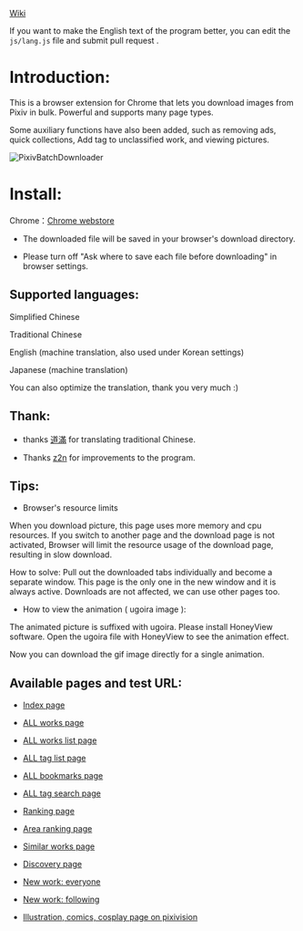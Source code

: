 [Wiki](https://github.com/xuejianxianzun/PixivBatchDownloader/wiki)

If you want to make the English text of the program better, you can edit the `js/lang.js` file and submit pull request .

# Introduction:

This is a browser extension for Chrome that lets you download images from Pixiv in bulk. Powerful and supports many page types.

Some auxiliary functions have also been added, such as removing ads, quick collections, Add tag to unclassified work, and viewing pictures.

![PixivBatchDownloader](https://wx4.sinaimg.cn/large/640defebly1fzm9gl0odvj20ks0l50w9.jpg)

# Install:

Chrome：[Chrome webstore](https://chrome.google.com/webstore/detail/hfgoikdmppghehigkckknikdgdcjbfpl)

- The downloaded file will be saved in your browser's download directory.

- Please turn off "Ask where to save each file before downloading" in browser settings.

## Supported languages:

Simplified Chinese

Traditional Chinese

English (machine translation, also used under Korean settings)

Japanese (machine translation)

You can also optimize the translation, thank you very much :)

## Thank:

- thanks [道滿](https://zhtw.me/) for translating traditional Chinese.

- Thanks [z2n](https://github.com/z2n) for improvements to the program.

## Tips:

- Browser's resource limits

When you download picture, this page uses more memory and cpu resources. If you switch to another page and the download page is not activated, Browser will limit the resource usage of the download page, resulting in slow download.

How to solve: Pull out the downloaded tabs individually and become a separate window. This page is the only one in the new window and it is always active. Downloads are not affected, we can use other pages too.

- How to view the animation ( ugoira image ):

The animated picture is suffixed with ugoira. Please install HoneyView software. Open the ugoira file with HoneyView to see the animation effect.

Now you can download the gif image directly for a single animation.

## Available pages and test URL:

- [Index page](https://www.pixiv.net/)

- [ALL works page](https://www.pixiv.net/member_illust.php?mode=medium&illust_id=62751951)

- [ALL works list page](https://www.pixiv.net/member_illust.php?id=544479)

- [ALL tag list page](https://www.pixiv.net/member_illust.php?id=544479&tag=%E6%9D%B1%E6%96%B9)

- [ALL bookmarks page](https://www.pixiv.net/bookmark.php?id=544479)

- [ALL tag search page](https://www.pixiv.net/search.php?s_mode=s_tag&word=saber)

- [Ranking page](https://www.pixiv.net/ranking.php)

- [Area ranking page](https://www.pixiv.net/ranking_area.php?type=state&no=0)

- [Similar works page](https://www.pixiv.net/bookmark_add.php?id=63148723)

- [Discovery page](https://www.pixiv.net/discovery)

- [New work: everyone](https://www.pixiv.net/new_illust.php)

- [New work: following](https://www.pixiv.net/bookmark_new_illust.php)

- [Illustration, comics, cosplay page on pixivision](https://www.pixivision.net/zh/a/3190)